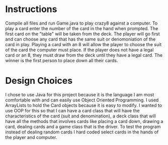 # Instructions
Compile all files and run Game.java to play crazy8 against a computer. To play a card enter the number of the card in the hand when prompted. The first card on the "table" will be taken from the deck. The player will go first and can choose any card that has the same suit or denomoniation of the card in play. Playing a card with an 8 will allow the player to choose the suit of the card the computer must place. If the player does not have a legal card or an 8, they must draw from the deck until they have a legal card. The winner is the first person to place down all their cards. 

# Design Choices
I chose to use Java for this project because it is the language I am most comfortable with and can easily use Object Oriented Programming. I used ArrayLists to hold the Card objects because it is easy to modify. I wanted to use OOP for this so that I can have a card class that will have the characteristics of the card (suit and denomination), a deck class that will have all the methods that involves cards like placing a card down, drawing a card, dealing cards and a game class that is the driver. To test the program instead of dealing random cards I hard coded select cards in the hands of the player and computer.  